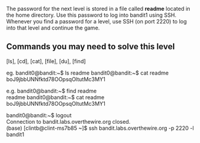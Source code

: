 The password for the next level is stored in a file called **readme** located in the home directory. Use this password to log into bandit1 using SSH. Whenever you find a password for a level, use SSH (on port 2220) to log into that level and continue the game.

## Commands you may need to solve this level

[ls], [cd], [cat], [file], [du], [find]

eg. bandit0@bandit:~$ ls
readme
bandit0@bandit:~$ cat readme
boJ9jbbUNNfktd78OOpsqOltutMc3MY1

e.g. bandit0@bandit:~$ find readme  
readme
bandit0@bandit:~$ cat readme
boJ9jbbUNNfktd78OOpsqOltutMc3MY1


bandit0@bandit:~$ logout  
Connection to bandit.labs.overthewire.org closed.  
(base) [clintb@clint-ms7b85 ~]$ ssh bandit.labs.overthewire.org -p 2220 -l bandit1
